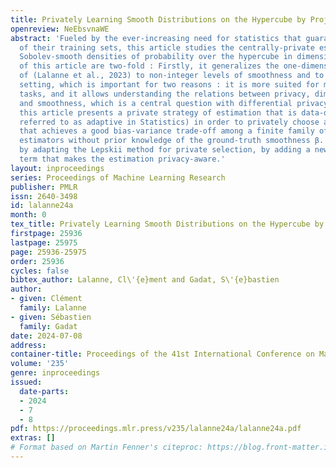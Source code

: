 ```yaml
---
title: Privately Learning Smooth Distributions on the Hypercube by Projections
openreview: NeEbsvnaWE
abstract: 'Fueled by the ever-increasing need for statistics that guarantee the privacy
  of their training sets, this article studies the centrally-private estimation of
  Sobolev-smooth densities of probability over the hypercube in dimension d. The contributions
  of this article are two-fold : Firstly, it generalizes the one-dimensional results
  of (Lalanne et al., 2023) to non-integer levels of smoothness and to a high-dimensional
  setting, which is important for two reasons : it is more suited for modern learning
  tasks, and it allows understanding the relations between privacy, dimensionality
  and smoothness, which is a central question with differential privacy. Secondly,
  this article presents a private strategy of estimation that is data-driven (usually
  referred to as adaptive in Statistics) in order to privately choose an estimator
  that achieves a good bias-variance trade-off among a finite family of private projection
  estimators without prior knowledge of the ground-truth smoothness β. This is achieved
  by adapting the Lepskii method for private selection, by adding a new penalization
  term that makes the estimation privacy-aware.'
layout: inproceedings
series: Proceedings of Machine Learning Research
publisher: PMLR
issn: 2640-3498
id: lalanne24a
month: 0
tex_title: Privately Learning Smooth Distributions on the Hypercube by Projections
firstpage: 25936
lastpage: 25975
page: 25936-25975
order: 25936
cycles: false
bibtex_author: Lalanne, Cl\'{e}ment and Gadat, S\'{e}bastien
author:
- given: Clément
  family: Lalanne
- given: Sébastien
  family: Gadat
date: 2024-07-08
address:
container-title: Proceedings of the 41st International Conference on Machine Learning
volume: '235'
genre: inproceedings
issued:
  date-parts:
  - 2024
  - 7
  - 8
pdf: https://proceedings.mlr.press/v235/lalanne24a/lalanne24a.pdf
extras: []
# Format based on Martin Fenner's citeproc: https://blog.front-matter.io/posts/citeproc-yaml-for-bibliographies/
---
```

